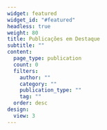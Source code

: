 ```yaml
---
widget: featured
widget_id: "#featured"
headless: true
weight: 80
title: Publicações em Destaque
subtitle: ""
content:
  page_type: publication
  count: 0
  filters:
    author: ""
    category: ""
    publication_type: ""
    tag: ""
  order: desc
design:
  view: 3
---
```

